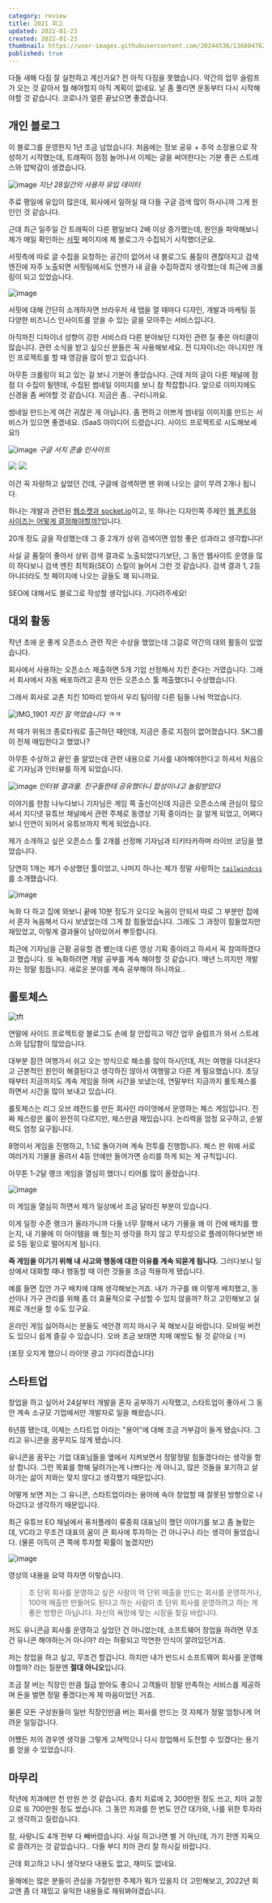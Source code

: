 ```yaml
---
category: review
title: 2021 회고
updated: 2022-01-23
created: 2022-01-23
thumbnail: https://user-images.githubusercontent.com/20244536/136804762-1e64b59c-e60e-462b-99f8-a39131f4c507.png
published: true
---
```


다들 새해 다짐 잘 실천하고 계신가요? 전 아직 다짐을 못했습니다. 약간의 업무 슬럼프가 오는 것 같아서 뭘 해야할지 아직 계획이 없네요. 날 좀 풀리면 운동부터 다시 시작해야할 것 같습니다. 코로나가 얼른 끝났으면 좋겠습니다.

## 개인 블로그

이 블로그를 운영한지 1년 조금 넘었습니다. 처음에는 정보 공유 + 추억 소장용으로 작성하기 시작했는데, 트래픽이 점점 늘어나서 이제는 글을 써야한다는 기분 좋은 스트레스와 압박감이 생겼습니다.

<!--more-->

![image](https://user-images.githubusercontent.com/20244536/150666409-9de0bd09-f606-4328-86fb-bb4339f3a7b5.png)
_지난 28일간의 사용자 유입 데이터_

주료 평일에 유입이 많은데, 회사에서 일하실 때 다들 구글 검색 많이 하시니까 그게 원인인 것 같습니다.

근데 최근 일주일 간 트래픽이 다른 평일보다 2배 이상 증가했는데, 원인을 파악해보니 제가 매일 확인하는 [서핏](https://surfit.io) 페이지에 제 블로그가 수집되기 시작했더군요.

서핏측에 따로 글 수집을 요청하는 공간이 없어서 내 블로그도 품질이 괜찮아지고 검색 엔진에 자주 노출되면 서핏팀에서도 언젠가 내 글을 수집하겠지 생각했는데 최근에 크롤링이 되고 있었습니다.

![image](https://user-images.githubusercontent.com/20244536/150666468-b806c4b4-1bd4-40d5-8c85-7e37fa75650e.png)

서핏에 대해 간단히 소개하자면 브라우저 새 탭을 열 때마다 디자인, 개발과 마케팅 등 다양한 비즈니스 인사이트를 얻을 수 있는 글을 모아주는 서비스입니다.

아직까진 디자이너 성향이 강한 서비스라 다른 분야보단 디자인 관련 질 좋은 아티클이 많습니다. 관련 소식을 받고 싶으신 분들은 꼭 사용해보세요. 전 디자이너는 아니지만 개인 프로젝트를 할 때 영감을 많이 받고 있습니다.

아무튼 크롤링이 되고 있는 걸 보니 기분이 좋았습니다. 근데 저의 글이 다른 채널에 점점 더 수집이 될텐데, 수집된 썸네일 이미지를 보니 참 착잡합니다. 앞으로 이미지에도 신경을 좀 써야할 것 같습니다. 지금은 좀.. 구리니까요.

썸네일 만드는게 여간 귀찮은 게 아닙니다. 좀 편하고 이쁘게 썸네일 이미지를 만드는 서비스가 있으면 좋겠네요. (SaaS 아이디어 드렸습니다. 사이드 프로젝트로 시도해보세요!)

![image](https://user-images.githubusercontent.com/20244536/150666914-52b2041b-cb9e-428b-b7f6-6b63c07e3d51.png)
_구글 서치 콘솔 인사이트_

<div class="grid grid-cols-2 gap-2 items-center">
 <img src="https://user-images.githubusercontent.com/20244536/150666934-4b73cf4b-88c3-4054-abaa-0d4c8ff8376a.png">
 <img src="https://user-images.githubusercontent.com/20244536/150666867-d81d4b3f-acbe-4dc5-8036-bad55c2f8b36.png">
</div>

이건 꼭 자랑하고 싶었던 건데, 구글에 검색하면 맨 위에 나오는 글이 무려 2개나 됩니다.

하나는 개발과 관련된 [웹소켓과 socket.io](/websocket-vs-socket-io)이고, 또 하나는 디자인쪽 주제인 [웹 폰트와 사이즈는 어떻게 결정해야할까?](/how-to-pick-web-font-and-size)입니다.

20개 정도 글을 작성했는데 그 중 2개가 상위 검색이면 엄청 좋은 성과라고 생각합니다!

사실 글 품질이 좋아서 상위 검색 결과로 노출되었다기보단, 그 동안 웹사이트 운영을 많이 하다보니 검색 엔진 최적화(SEO) 스킬이 늘어서 그런 것 같습니다. 검색 결과 1, 2등 아니더라도 첫 페이지에 나오는 글들도 꽤 되니까요.

SEO에 대해서도 블로그로 작성할 생각입니다. 기다려주세요!

## 대외 활동

작년 초에 운 좋게 오픈소스 관련 작은 수상을 했었는데 그걸로 약간의 대외 활동이 있었습니다.

회사에서 사용하는 오픈소스 제출하면 5개 기업 선정해서 치킨 준다는 거였습니다. 그래서 회사에서 자동 배포하려고 혼자 만든 오픈소스 툴 제출했더니 수상했습니다.

그래서 회사로 교촌 치킨 10마리 받아서 우리 팀이랑 다른 팀들 나눠 먹었습니다.

![IMG_1901](https://user-images.githubusercontent.com/20244536/150667474-f6a35316-5729-4993-be15-80bd61905ada.jpg)
_치킨 잘 먹었습니다 ㅋㅋ_

저 때가 위워크 종로타워로 출근하던 때인데, 지금은 종로 지점이 없어졌습니다. SK그룹이 전체 매입한다고 했었나?

아무튼 수상하고 끝인 줄 알았는데 관련 내용으로 기사를 내야해야한다고 하셔서 처음으로 기자님과 인터뷰를 하게 되었습니다.

![image](https://user-images.githubusercontent.com/20244536/150667318-a62d8843-fe5d-4ca3-b8f9-df51cfa7939c.png)
_인터뷰 결과물. 친구들한테 공유했더니 합성이냐고 놀림받았다_

이야기를 한참 나누다보니 기자님은 게임 쪽 출신이신데 지금은 오픈소스에 관심이 많으셔서 지디넷 유튜브 채널에서 관련 주제로 동영상 기획 중이라는 걸 알게 되었고, 어쩌다보니 인연이 되어서 유튜브까지 찍게 되었습니다.

제가 소개하고 싶은 오픈소스 툴 2개를 선정해 기자님과 티키타카하며 라이브 코딩을 했었습니다.

당연히 1개는 제가 수상했던 툴이었고, 나머지 하나는 제가 정말 사랑하는 [`tailwindcss`](https://tailwindcss.com)를 소개했습니다.

![image](https://user-images.githubusercontent.com/20244536/150667868-0ff799b5-e85d-454f-a39e-5f4e2d0f1313.png)

녹화 다 하고 집에 와보니 끝에 10분 정도가 오디오 녹음이 안되서 따로 그 부분만 집에서 혼자 녹음해서 다시 보냈었는데 그게 참 힘들었습니다. 그래도 그 과정이 힘들었지만 재밌었고, 이렇게 결과물이 남아있어서 뿌듯합니다.

최근에 기자님을 근황 공유할 겸 뵀는데 다른 영상 기획 중이라고 하셔서 꼭 참여하겠다고 했습니다. 또 녹화하려면 개발 공부를 계속 해야할 것 같습니다. 매년 느끼지만 개발자는 정말 힘듭니다. 새로운 분야를 계속 공부해야 하니까요..

## 롤토체스

![tft](https://user-images.githubusercontent.com/20244536/150668451-c37178a8-8aa2-42cf-81e3-46e9d93ec9ca.jpeg)

연말에 사이드 프로젝트랑 블로그도 손에 잘 안잡히고 약간 업무 슬럼프가 와서 스트레스와 답답함이 많았습니다.

대부분 잠깐 여행가서 쉬고 오는 방식으로 해소를 많이 하시던데, 저는 여행을 다녀온다고 근본적인 원인이 해결된다고 생각하진 않아서 여행말고 다른 게 필요했습니다. 초딩때부터 지금까지도 계속 게임을 하며 시간을 보냈는데, 연말부터 지금까지 롤토체스를 하면서 시간을 많이 보내고 있습니다.

롤토체스는 리그 오브 레전드를 만든 회사인 라이엇에서 운영하는 체스 게임입니다. 진짜 체스랑은 룰이 완전히 다르지만, 체스만큼 재밌습니다. 논리력을 엄청 요구하고, 순발력도 엄청 요구됩니다.

8명이서 게임을 진행하고, 1:1로 돌아가며 계속 전투를 진행합니다. 체스 판 위에 서로 여러가지 기물을 올려서 4등 안에만 들어가면 승리를 하게 되는 게 규칙입니다.

아무튼 1-2달 랭크 게임을 열심히 했더니 티어를 많이 올렸습니다.

![image](https://user-images.githubusercontent.com/20244536/150668531-e45831f9-cd32-4f22-b384-8beb8477cef2.png)

이 게임을 열심히 하면서 제가 일상에서 조금 달라진 부분이 있습니다.

이게 일정 수준 랭크가 올라가니까 다들 너무 잘해서 내가 기물을 왜 이 칸에 배치를 했는지, 내 기물에 이 아이템을 왜 줬는지 생각을 하지 않고 무지성으로 플레이하다보면 바로 5등 밑으로 떨어지게 됩니다.

**즉 게임을 이기기 위해 내 사고와 행동에 대한 이유를 계속 되묻게 됩니다.** 그러다보니 일상에서 대화할 때나 행동할 때 이런 것들을 조금 적용하게 됐습니다.

예를 들면 집안 가구 배치에 대해 생각해보는거죠. 내가 가구를 왜 이렇게 배치했고, 동선이나 가구 관리를 위해 좀 더 효율적으로 구성할 수 있지 않을까? 하고 고민해보고 실제로 개선을 할 수도 있구요.

온라인 게임 싫어하시는 분들도 색안경 끼지 마시구 꼭 해보시길 바랍니다. 모바일 버전도 있으니 쉽게 즐길 수 있습니다. 오바 조금 보태면 치매 예방도 될 것 같아요 (ㅋ)

(포장 오지게 했으니 라이엇 광고 기다리겠습니다)

## 스타트업

창업을 하고 싶어서 24살부터 개발을 혼자 공부하기 시작했고, 스타트업이 좋아서 그 동안 계속 소규모 기업에서만 개발자로 일을 해왔습니다.

6년쯤 됐는데, 이제는 스타트업 이라는 "용어"에 대해 조금 거부감이 들게 됐습니다. 그리고 유니콘을 꿈꾸지도 않게 됐습니다.

유니콘을 꿈꾸는 기업 대표님들을 옆에서 지켜보면서 정말정말 힘들겠다라는 생각을 항상 합니다. 그런 목표를 향해 달려가는게 나쁘다는 게 아니고, 많은 것들을 포기하고 살아가는 삶이 저와는 맞지 않다고 생각했기 때문입니다.

어떻게 보면 저는 그 유니콘, 스타트업이라는 용어에 속아 창업할 때 잘못된 방향으로 나아갔다고 생각하기 때문입니다.

최근 유튜브 EO 채널에서 퓨처플레이 류중희 대표님이 했던 이야기를 보고 좀 놀랐는데, VC라고 무조건 대표의 꿈이 큰 회사에 투자하는 건 아니구나 라는 생각이 들었습니다. (물론 이득이 큰 쪽에 투자할 확률이 높겠지만)

![image](https://user-images.githubusercontent.com/20244536/150669938-28ae2536-18e0-469b-b6eb-338842927a57.png)

영상의 내용을 요약 하자면 이렇습니다.

> 조 단위 회사를 운영하고 싶은 사람이 억 단위 매출을 만드는 회사를 운영하거나, 100억 매출만 만들어도 된다고 하는 사람이 조 단위 회사를 운영하려고 하는 게 좋은 방향은 아닙니다. 자신의 욕망에 맞는 시장을 찾길 바랍니다.

저도 유니콘급 회사를 운영하고 싶었던 건 아니었는데, 소프트웨어 창업을 하려면 무조건 유니콘 해야하는거 아니야? 라는 허황되고 막연한 인식이 깔려있던거죠.

저는 창업을 하고 싶고, 무조건 할겁니다. 하지만 내가 반드시 소프트웨어 회사를 운영해야할까? 라는 질문엔 **절대 아니오**입니다.

조금 잘 버는 직장인 만큼 월급 받아도 좋으니 고객들이 정말 만족하는 서비스를 제공하며 돈을 벌면 정말 좋겠다는게 제 마음이었던 거죠.

물론 모든 구성원들이 일반 직장인만큼 버는 회사를 만드는 것 자체가 정말 엄청나게 어려운 일일겁니다.

어쨌든 저의 경우엔 생각을 그렇게 고쳐먹으니 다시 창업해서 도전할 수 있겠다는 용기를 얻을 수 있었습니다.

## 마무리

작년에 치과에만 천 만원 쓴 것 같습니다. 충치 치료에 2, 300만원 정도 쓰고, 치아 교정으로 또 700만원 정도 썼습니다. 그 동안 치과를 한 번도 안간 대가와, 나를 위한 투자라고 생각하고 질렀습니다.

참, 사랑니도 4개 전부 다 빼버렸습니다. 사실 하고나면 별 거 아닌데, 가기 전엔 지옥으로 끌려가는 것 같았습니다.. 다들 부디 치아 관리 잘 하시길 바랍니다.

근데 회고하고 나니 생각보다 내용도 없고, 재미도 없네요.

올해에는 많은 분들이 관심을 가질만한 주제가 뭐가 있을지 더 고민해보고, 2022년 회고엔 좀 더 재밌고 유익한 내용들로 채워봐야겠습니다.
